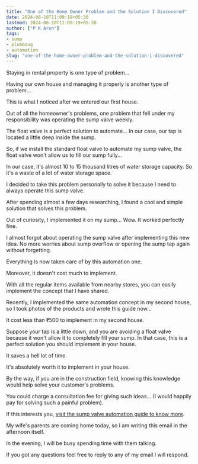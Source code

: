 ```yaml
---
title: "One of the Home Owner Problem and the Solution I Discovered"
date: 2024-08-10T11:09:19+05:30
lastmod: 2024-08-10T11:09:19+05:30
author: ["P K Arun"]
tags: 
- sump
- plumbing
- automation
slug: "one-of-the-home-owner-problem-and-the-solution-i-discovered"
---
```


Staying in rental property is one type of problem…

Having our own house and managing it properly is another type of problem…

This is what I noticed after we entered our first house. 

Out of all the homeowner's problems, one problem that fell under my responsibility was operating the sump valve weekly.

The float valve is a perfect solution to automate… In our case, our tap is located a little deep inside the sump. 

So, if we install the standard float valve to automate my sump valve, the float valve won't allow us to fill our sump fully… 

In our case, it's almost 10 to 15 thousand litres of water storage capacity. So it's a waste of a lot of water storage space.

I decided to take this problem personally to solve it because I need to always operate this sump valve.

After spending almost a few days researching, I found a cool and simple solution that solves this problem.

Out of curiosity, I implemented it on my sump… Wow. It worked perfectly fine. 

I almost forgot about operating the sump valve after implementing this new idea. No more worries about sump overflow or opening the sump tap again without forgetting.

Everything is now taken care of by this automation one.

Moreover, it doesn't cost much to implement.

With all the regular items available from nearby stores, you can easily implement the concept that I have shared. 

Recently, I implemented the same automation concept in my second house, so I took photos of the products and wrote this guide now… 

It cost less than ₹500 to implement in my second house. 

Suppose your tap is a little down, and you are avoiding a float valve because it won't allow it to completely fill your sump. In that case, this is a perfect solution you should implement in your house.

It saves a hell lot of time.

It's absolutely worth it to implement in your house. 

By the way, if you are in the construction field, knowing this knowledge would help solve your customer's problems.

You could charge a consultation fee for giving such ideas… (I would happily pay for solving such a painful problem).

If this interests you, [visit the sump valve automation guide to know more](https://houseconstructionguide.com/sump-valve-automation/).

My wife's parents are coming home today, so I am writing this email in the afternoon itself. 

In the evening, I will be busy spending time with them talking.

If you got any questions feel free to reply to any of my email I will respond. 